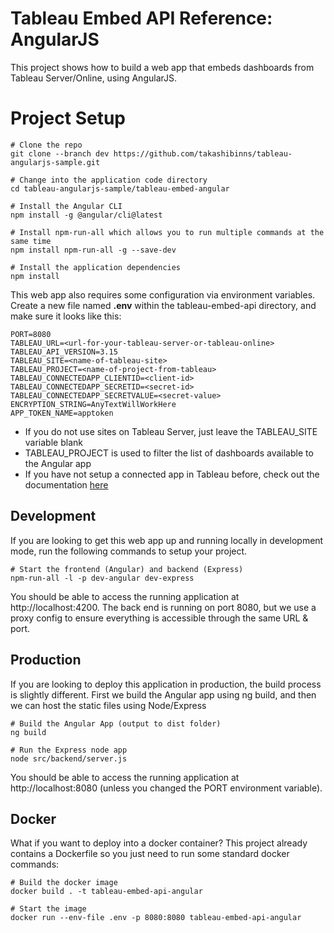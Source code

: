 # Tableau Embed API Reference: AngularJS
This project shows how to build a web app that embeds dashboards from Tableau Server/Online, using AngularJS.

# Project Setup
```
# Clone the repo
git clone --branch dev https://github.com/takashibinns/tableau-angularjs-sample.git

# Change into the application code directory
cd tableau-angularjs-sample/tableau-embed-angular

# Install the Angular CLI
npm install -g @angular/cli@latest

# Install npm-run-all which allows you to run multiple commands at the same time
npm install npm-run-all -g --save-dev

# Install the application dependencies
npm install
```
This web app also requires some configuration via environment variables.  Create a new file named **.env** within the tableau-embed-api directory, and make sure it looks like this:
```
PORT=8080
TABLEAU_URL=<url-for-your-tableau-server-or-tableau-online>
TABLEAU_API_VERSION=3.15
TABLEAU_SITE=<name-of-tableau-site>
TABLEAU_PROJECT=<name-of-project-from-tableau>
TABLEAU_CONNECTEDAPP_CLIENTID=<client-id>
TABLEAU_CONNECTEDAPP_SECRETID=<secret-id>
TABLEAU_CONNECTEDAPP_SECRETVALUE=<secret-value>
ENCRYPTION_STRING=AnyTextWillWorkHere
APP_TOKEN_NAME=apptoken
```
* If you do not use sites on Tableau Server, just leave the TABLEAU_SITE variable blank
* TABLEAU_PROJECT is used to filter the list of dashboards available to the Angular app
* If you have not setup a connected app in Tableau before, check out the documentation [here](https://help.tableau.com/current/online/en-us/connected_apps.htm#create-a-connected-app)


##  Development
If you are looking to get this web app up and running locally in development mode, run the following commands to setup your project.
```
# Start the frontend (Angular) and backend (Express)
npm-run-all -l -p dev-angular dev-express
```
You should be able to access the running application at http://localhost:4200.  The back end is running on port 8080, but we use a proxy config to ensure everything is accessible through the same URL & port.

## Production
If you are looking to deploy this application in production, the build process is slightly different.  First we build the Angular app using ng build, and then we can host the static files using Node/Express
```
# Build the Angular App (output to dist folder)
ng build

# Run the Express node app
node src/backend/server.js
```
You should be able to access the running application at http://localhost:8080 (unless you changed the PORT environment variable).

## Docker
What if you want to deploy into a docker container? This project already contains a Dockerfile so you just need to run some standard docker commands:
```
# Build the docker image
docker build . -t tableau-embed-api-angular

# Start the image
docker run --env-file .env -p 8080:8080 tableau-embed-api-angular
```

